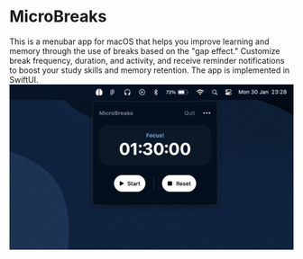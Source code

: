 # MicroBreaks

This is a menubar app for macOS that helps you improve learning and memory through the use of breaks based on the "gap effect." Customize break frequency, duration, and activity, and receive reminder notifications to boost your study skills and memory retention. The app is implemented in SwiftUI.
![alt text](screenshot1.png)
